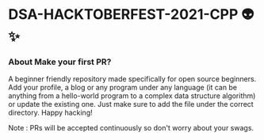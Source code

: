 # DSA-HACKTOBERFEST-2021-CPP 👽✨

### About Make your first PR? 

A beginner friendly repository made specifically for open source beginners. Add your profile, a blog or any program under any language (it can be anything from a hello-world program to a complex data structure algorithm) or update the existing one. Just make sure to add the file under the correct directory. Happy hacking!

Note : PRs will be accepted continuously so don't worry about your swags.
